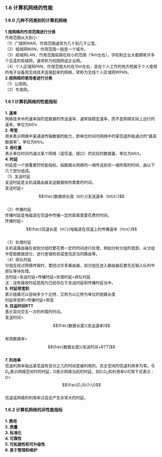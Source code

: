 ### 1.6 计算机网络的性能  
#### 1.6.0 几种不同类别的计算机网络  
<font size=2>**1.按网络的作用范围进行分类**<br/>
作用范围从大到小：<br/>
（1）广域网WAN，作用范围通常为几十到几千公里。<br/>
（2）城域网MAN，作用范围一般是一个城市。<br/>
（3）局域网LAN，作用范围局限在较小的范围（1km左右）。学校和企业大都拥有许多个互连的局域网，通常称为校园网或企业网。<br/>
（4）个人区域网PAN，作用范围大约在10m左右，是在个人工作的地方把属于个人使用的电子设备用无线技术连接起来的网络，常称为无线个人区域网WPAN。<br/>
**2.按网络的使用者进行分类**<br/>
（1）公用网。<br/> 
（2）专用网。<br/>
</font>

#### 1.6.1 计算机网络的性能指标  
<font size=2>**1. 速率**<br/>
网络技术中的速率指的是数据的传送速率，通常指额定速率，而不是网络实际上运行的速率，单位为bit/s<br/>
**2. 带宽**<br/>
用来表示网络中某通道传输数据的能力，即单位时间内网络中的某信道所能通过的“最高数据率”，单位为bit/s。<br/>
**3. 吞吐量**<br/>
表示单位时间内通过某个网络（或信道、接口）的实际的数据量，单位为bit/s。<br/>
**4. 时延**<br/>
时延是一个很重要的性能指标，指数据从网络的一端传送到另一端所需的时间，由以下几个部分组成。<br/>
（1）发送时延<br/>
发送时延是主机或路由器发送数据帧所需要的时间。<br/>
发送时延=$$\frac{数据帧长度（bit）}{发送速率（bit/s）}$$<br/>
（2）传播时延<br/>
传播时延是电磁波在信道中传播一定的距离需要花费的时间。<br/>
传播时延=$$\frac{信道长度（m）}{电磁波在信道上的传播速率（m/s）}$$<br/>
（3）处理时延<br/>
主机或路由器在收到分组时要花费一定的时间进行处理，例如分析分组的首部、从分组中提取数据部分、进行差错检验或查找适当的路由等。<br/>
（4）排队时延<br/>
分组在经过网络传输时，要经过许多路由器，但分组在进入路由器后要先在输入队列中排队等待处理。<br/>
总时延=发送时延+传播时延+处理时延+排队时延<br/>
注：没有接收时延是因为已经存在于发送时延和传播时延当中。<br/>
**5. 时延带宽积**<br/>
表示链路可以容纳多少个比特，又称为以比特为单位的链路长度<br/>
时延带宽积=传播时延×带宽<br>
**6. 往返时间RTT**<br/>
表示双向交互一次的所需的时间。<br/>
发送时间=$$\frac{数据长度}{发送速率}$$<br/>
有效数据率=$$\frac{数据长度}{发送时间+RTT}$$<br/>
**7. 利用率**<br/>
信道利用率指出某信道有百分之几的时间是被利用的。完全空闲的信道利用率为零。令D<sub>0</sub>表示网络空闲时的时延，D表示网络当前的时延，则D,D<sub>0</sub>和利用率U可用下式表示：
D=$$\frac{D_0}{1-U}$$<br/>
信道或网络的利用率过高会产生非常大的时延。
</font>

#### 1.6.2 计算机网络的非性能指标
<font size=2>**1. 费用**<br/>
**2. 质量**<br/>
**3. 标准化**<br/>
**4. 可靠性**<br/>
**5. 可拓展性和可升级性**<br/>
**6. 易于管理和维护**
</font>
